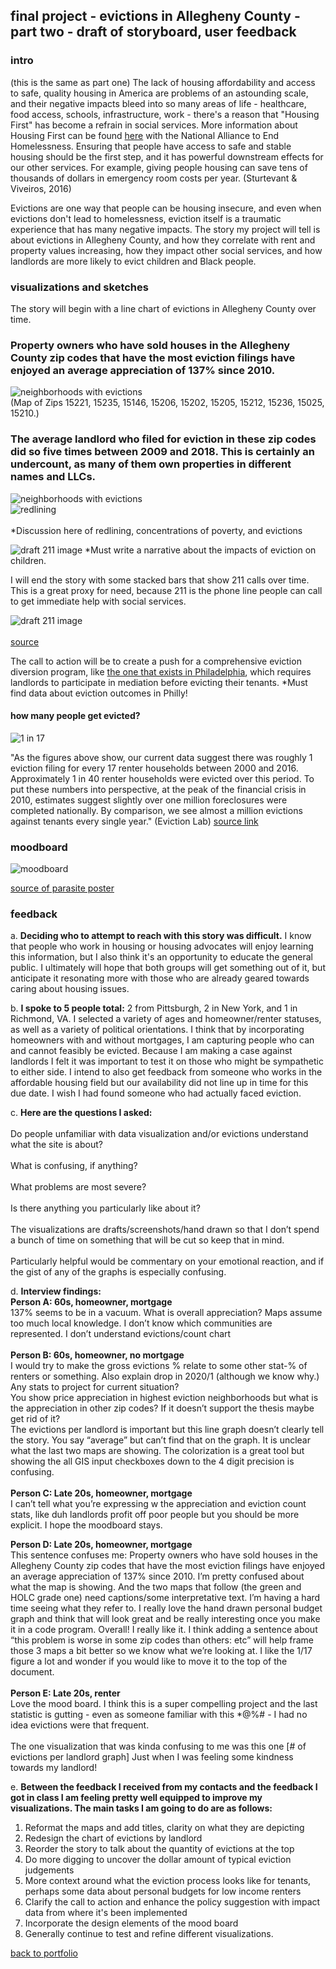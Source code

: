 ## final project - evictions in Allegheny County - part two - draft of storyboard, user feedback

### intro 
(this is the same as part one)
The lack of housing affordability and access to safe, quality housing in America are problems of an astounding scale, and their negative impacts bleed into so many areas of life - healthcare, food access, schools, infrastructure, work - there's a reason that "Housing First" has become a refrain in social services. More information about Housing First can be found [here](https://endhomelessness.org/resource/housing-first/) with the National Alliance to End Homelessness. Ensuring that people have access to safe and stable housing should be the first step, and it has powerful downstream effects for our other services. For example, giving people housing can save tens of thousands of dollars in emergency room costs per year. (Sturtevant & Viveiros, 2016) <br>

Evictions are one way that people can be housing insecure, and even when evictions don't lead to homelessness, eviction itself is a traumatic experience that has many negative impacts. The story my project will tell is about evictions in Allegheny County, and how they correlate with rent and property values increasing, how they impact other social services, and how landlords are more likely to evict children and Black people. 

### visualizations and sketches

The story will begin with a line chart of evictions in Allegheny County over time. 

<div class="flourish-embed flourish-chart" data-src="visualisation/8763651"><script src="https://public.flourish.studio/resources/embed.js"></script></div>

### Property owners who have sold houses in the Allegheny County zip codes that have the most eviction filings have enjoyed an average appreciation of 137% since 2010. 

![neighborhoods with evictions](/zipcodes_with_top10eviction.jpg) <br> 
(Map of Zips 15221, 15235, 15146, 15206, 15202, 15205, 15212, 15236, 15025, 15210.) 

### The average landlord who filed for eviction in these zip codes did so five times between 2009 and 2018. This is certainly an undercount, as many of them own properties in different names and LLCs. 
<div class="flourish-embed flourish-scatter" data-src="visualisation/8774763"><script src="https://public.flourish.studio/resources/embed.js"></script></div>

![neighborhoods with evictions](/zipcodes_with_kids.jpg) <br>
![redlining](/HOLC_map.jpg)  <br>  
*Discussion here of redlining, concentrations of poverty, and evictions

![draft 211 image](/draft_bars.jpg)
*Must write a narrative about the impacts of eviction on children.
<div class="flourish-embed flourish-chart" data-src="visualisation/8768769"><script src="https://public.flourish.studio/resources/embed.js"></script></div>

I will end the story with some stacked bars that show 211 calls over time. This is a great proxy for need, because 211 is the phone line people can call to get immediate help with social services.  

![draft 211 image](/eviction_infographic.png)<br>  
[source](https://joinroost.com/rent-help/renters-rights/the-eviction-process-what-renters-need-to-know/)

The call to action will be to create a push for a comprehensive eviction diversion program, like [the one that exists in Philadelphia](https://eviction-diversion.phila.gov/#/About), which requires landlords to participate in mediation before evicting their tenants. *Must find data about eviction outcomes in Philly! <br>  

#### how many people get evicted?
![1 in 17](/IMG_5570.jpg) <br>  

"As the figures above show, our current data suggest there was roughly 1 eviction filing for every 17 renter households between 2000 and 2016. Approximately 1 in 40 renter households were evicted over this period. To put these numbers into perspective, at the peak of the financial crisis in 2010, estimates suggest slightly over one million foreclosures were completed nationally. By comparison, we see almost a million evictions against tenants every single year." (Eviction Lab) [source link](https://evictionlab.org/national-estimates/) <br>  


### moodboard
![moodboard](/moodboard.jpg)

[source of parasite poster](https://www.instagram.com/p/CCNmaJPlBoP/)

### feedback

a. **Deciding who to attempt to reach with this story was difficult.** I know that people who work in housing or housing advocates will enjoy learning this information, but I also think it's an opportunity to educate the general public. I ultimately will hope that both groups will get something out of it, but anticipate it resonating more with those who are already geared towards caring about housing issues. <br>  

b. **I spoke to 5 people total:** 2 from Pittsburgh, 2 in New York, and 1 in Richmond, VA. I selected a variety of ages and homeowner/renter statuses, as well as a variety of political orientations. I think that by incorporating homeowners with and without mortgages, I am capturing people who can and cannot feasibly be evicted. Because I am making a case against landlords I felt it was important to test it on those who might be sympathetic to either side. I intend to also get feedback from someone who works in the affordable housing field but our availability did not line up in time for this due date. I wish I had found someone who had actually faced eviction. <br>  

c. **Here are the questions I asked:** <br>  
Do people unfamiliar with data visualization and/or evictions understand what the site is about? <br>  
What is confusing, if anything? <br>  
What problems are most severe? <br>  
Is there anything you particularly like about it? <br>  
The visualizations are drafts/screenshots/hand drawn so that I don’t spend a bunch of time on something that will be cut so keep that in mind. <br>  
Particularly helpful would be commentary on your emotional reaction, and if the gist of any of the graphs is especially confusing. <br> 

d. **Interview findings:** <Br> 
**Person A: 60s, homeowner, mortgage** <br> 
  137% seems to be in a vacuum. What is overall appreciation?
  Maps assume too much local knowledge. I don’t know which communities are represented.
  I don’t understand evictions/count chart <br>  
**Person B: 60s, homeowner, no mortgage** <br> 
  I would try to make the gross evictions % relate to some other stat-% of renters or something. Also explain drop in 2020/1 (although we know why.) 
  Any stats to project for current situation?  
  You show price appreciation in highest eviction neighborhoods but what is the appreciation in other zip codes? If it doesn’t support the thesis maybe get rid of it?  
  The evictions per landlord is important but this line graph doesn’t clearly tell the story. You say “average” but can’t find that on the graph.
  It is unclear what the last two maps are showing. The colorization is a great tool but showing the all GIS input checkboxes down to the 4 digit precision is confusing. <br>  
**Person C: Late 20s, homeowner, mortgage** <br> 
  I can’t tell what you’re expressing w the appreciation and eviction count stats, like duh landlords profit off poor people but you should be more explicit.
  I hope the moodboard stays. <br>
  
**Person D: Late 20s, homeowner, mortgage** <br>
  This sentence confuses me: Property owners who have sold houses in the Allegheny County zip codes that have the most eviction filings have enjoyed an average appreciation of 137% since 2010.
  I’m pretty confused about what the map is showing.
  And the two maps that follow (the green and HOLC grade one) need captions/some interpretative text. I’m having a hard time seeing what they refer to. I really love the hand drawn personal budget graph and think that will look great and be really interesting once you make it in a code program.
  Overall! I really like it. I think adding a sentence about “this problem is worse in some zip codes than others: etc” will help frame those 3 maps a bit better so we know what we’re looking at.
   I like the 1/17 figure a lot and wonder if you would like to move it to the top of the document. <br>  
**Person E: Late 20s, renter** <br> 
  Love the mood board.
  I think this is a super compelling project and the last statistic is gutting - even as someone familiar with this *@%# - I had no idea evictions were that frequent. <br>  
  The one visualization that was kinda confusing to me was this one [# of evictions per landlord graph]
  Just when I was feeling some kindness towards my landlord! <br>
  
e. **Between the feedback I received from my contacts and the feedback I got in class I am feeling pretty well equipped to improve my visualizations. The main tasks I am going to do are as follows:** <br>
  1. Reformat the maps and add titles, clarity on what they are depicting <br>
  2. Redesign the chart of evictions by landlord <br> 
  3. Reorder the story to talk about the quantity of evictions at the top <br>  
  4. Do more digging to uncover the dollar amount of typical eviction judgements <br>
  5. More context around what the eviction process looks like for tenants, perhaps some data about personal budgets for low income renters <br>  
  6. Clarify the call to action and enhance the policy suggestion with impact data from where it's been implemented <br> 
  7. Incorporate the design elements of the mood board <br>
  8. Generally continue to test and refine different visualizations. <br>


[back to portfolio](https://julia-pascale.github.io/pascale-portfolio/)
